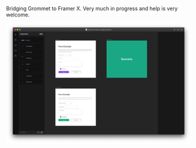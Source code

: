 Bridging Grommet to Framer X. Very much in progress and help is very welcome.

<img src="https://github.com/jensy/grommet-framer-bridge/blob/master/status.png?raw=true" />
